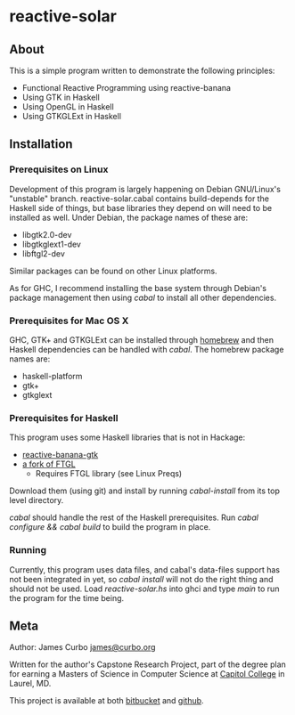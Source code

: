# reactive-solar

## About

This is a simple program written to demonstrate the following principles:

- Functional Reactive Programming using reactive-banana
- Using GTK in Haskell
- Using OpenGL in Haskell
- Using GTKGLExt in Haskell

## Installation

### Prerequisites on Linux

Development of this program is largely happening on Debian GNU/Linux's
"unstable" branch.  reactive-solar.cabal contains build-depends for
the Haskell side of things, but base libraries they depend on will
need to be installed as well.  Under Debian, the package names of
these are:

* libgtk2.0-dev
* libgtkglext1-dev
* libftgl2-dev

Similar packages can be found on other Linux platforms.

As for GHC, I recommend installing the base system through Debian's
package management then using *cabal* to install all other dependencies.

### Prerequisites for Mac OS X

GHC, GTK+ and GTKGLExt can be installed through
[homebrew](http://mxcl.github.com/homebrew/) and then Haskell
dependencies can be handled with *cabal*.  The homebrew package names
are:

* haskell-platform
* gtk+
* gtkglext

### Prerequisites for Haskell

This program uses some Haskell libraries that is not in Hackage:

* [reactive-banana-gtk](https://github.com/conklech/reactive-banana-gtk)
* [a fork of FTGL](https://github.com/Peaker/FTGL)
    * Requires FTGL library (see Linux Preqs)

Download them (using git) and install by running *cabal-install* from
its top level directory.

*cabal* should handle the rest of the Haskell prerequisites. Run *cabal
 configure && cabal build* to build the program in place.  

### Running

Currently, this program uses data files, and cabal's data-files
support has not been integrated in yet, so *cabal install* will not do
the right thing and should not be used.  Load *reactive-solar.hs* into
ghci and type *main* to run the program for the time being.

## Meta

Author: James Curbo <james@curbo.org>

Written for the author's Capstone Research Project, part of the degree
plan for earning a Masters of Science in Computer Science at [Capitol
College](http://www.capitol-college.edu) in Laurel, MD.

This project is available at both [bitbucket](http://bitbucket.org/jcurbo/capitol_cs714)
and [github](http://github.com/jcurbo/capitol_cs714).
